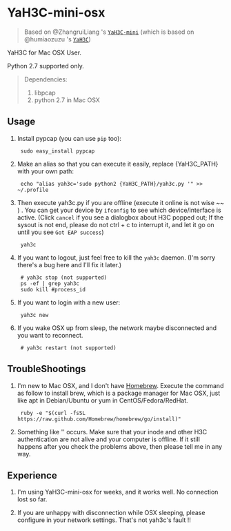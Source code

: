 YaH3C-mini-osx
==========

> Based on @ZhangruiLiang 's [`YaH3C-mini`](https://github.com/ZhanruiLiang/YaH3C-mini) (which is based on @humiaozuzu 's [`YaH3C`](https://github.com/humiaozuzu/YaH3C))

YaH3C for Mac OSX User.

Python 2.7 supported only.

> Dependencies:
>   1. libpcap
>   2. python 2.7 in Mac OSX


## Usage

1. Install pypcap (you can use `pip` too):

		sudo easy_install pypcap

2. Make an alias so that you can execute it easily, replace {YaH3C_PATH} with your own path:

        echo "alias yah3c='sudo python2 {YaH3C_PATH}/yah3c.py '" >> ~/.profile

3. Then execute yah3c.py if you are offline (execute it online is not wise ~~ ) . You can get your device by `ifconfig` to see which device/interface is active. (Click `cancel` if you see a dialogbox about H3C popped out; If the sysout is not end, please do not ctrl + c to interrupt it, and let it go on until you see `Got EAP success`)

		yah3c

4. If you want to logout, just feel free to kill the `yah3c` daemon. (I'm sorry there's a bug here and I'll fix it later.)

		# yah3c stop (not supported)
		ps -ef | grep yah3c
		sudo kill #process_id

5. If you want to login with a new user:

        yah3c new

6. If you wake OSX up from sleep, the network maybe disconnected and you want to reconnect.

        # yah3c restart (not supported)
		

## TroubleShootings

1. I'm new to Mac OSX, and I don't have [Homebrew](http://brew.sh). Execute the command as follow to install brew, which is a package manager for Mac OSX, just like apt in Debian/Ubuntu or yum in CentOS/Fedora/RedHat.

		ruby -e "$(curl -fsSL https://raw.github.com/Homebrew/homebrew/go/install)"

2. Something like '<!DOCTYPE html>' occurs. Make sure that your inode and other H3C authentication are not alive and your computer is offline. If it still happens after you check the problems above, then please tell me in any way.


## Experience

1. I'm using YaH3C-mini-osx for weeks, and it works well. No connection lost so far.

2. If you are unhappy with disconnection while OSX sleeping, please configure in your network settings. That's not yah3c's fault !!
